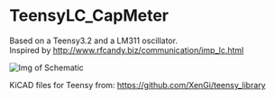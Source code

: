 # TeensyLC_CapMeter
Based on a Teensy3.2 and a LM311 oscillator.  
Inspired by http://www.rfcandy.biz/communication/imp_lc.html  

![Img of Schematic](https://github.com/bungernut/Teensy_LCCapMeter/blob/main/Teensy3.2_LCCapMeter.png)

KiCAD files for Teensy from: https://github.com/XenGi/teensy_library  
